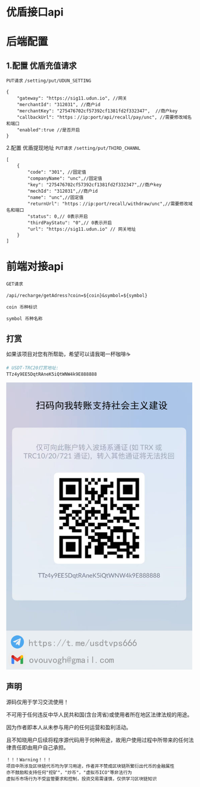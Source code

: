# 优盾接口api



# 后端配置



## 1.配置 优盾充值请求

`PUT请求`
`/setting/put/UDUN_SETTING`

```
{
    "gateway": "https://sig11.udun.io", //网关 
    "merchantId": "312031", //商户id 
    "merchantKey": "275476702cf57392cf1381fd2f332347",  //商户key
    "callbackUrl": "https：//ip:port/api/recall/pay/unc", //需要修改域名和端口 
	"enabled":true //是否开启 
}
```

2.配置 优盾提现地址
`PUT请求`
`/setting/put/THIRD_CHANNL`

```
[
    {
        "code": "301", //固定值
        "companyName": "unc",//固定值
        "key": "275476702cf57392cf1381fd2f332347",//商户key 
        "mechId": "312031",//商户id 
        "name": "unc",//固定值 
        "returnUrl": "https：//ip:port/recall/withdraw/unc",//需要修改域名和端口 
        "status": 0,// 0表示开启 
        "thirdPayStatu": "0",// 0表示开启 
        "url": "https://sig11.udun.io" // 网关地址  
    }
]
```



# 前端对接api

`GET请求`

`/api/recharge/getAdress?coin=${coin}&symbol=${symbol}`

`coin 币种标识`

`symbol 币种名称   `



## 打赏

如果该项目对您有所帮助，希望可以请我喝一杯咖啡☕️

```bash
# USDT-TRC20打赏地址:
TTz4y9EE5DqtRAneK5iQtWNW4k9E888888
```



<img src="../images/image-20250817222238049.png" width="500" alt="微信公众号二维码" align="center" />





## 声明

源码仅用于学习交流使用！

不可用于任何违反中华人民共和国(含台湾省)或使用者所在地区法律法规的用途。

因为作者即本人从未参与用户的任何运营和盈利活动。 

且不知晓用户后续将程序源代码用于何种用途，故用户使用过程中所带来的任何法律责任即由用户自己承担。            

```
！！！Warning！！！
项目中所涉及区块链代币均为学习用途，作者并不赞成区块链所繁衍出代币的金融属性
亦不鼓励和支持任何"挖矿"，"炒币"，"虚拟币ICO"等非法行为
虚拟币市场行为不受监管要求和控制，投资交易需谨慎，仅供学习区块链知识
```

